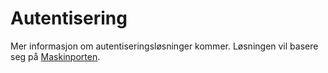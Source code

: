 # Autentisering

Mer informasjon om autentiseringsløsninger kommer. Løsningen vil basere seg på [Maskinporten](https://skatteetaten.github.io/datasamarbeid-api-dokumentasjon/about_maskinporten.html).
